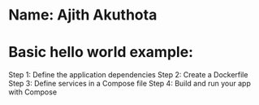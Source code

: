 # Name: Ajith Akuthota

# Basic hello world example:
Step 1: Define the application dependencies
Step 2: Create a Dockerfile
Step 3: Define services in a Compose file
Step 4: Build and run your app with Compose